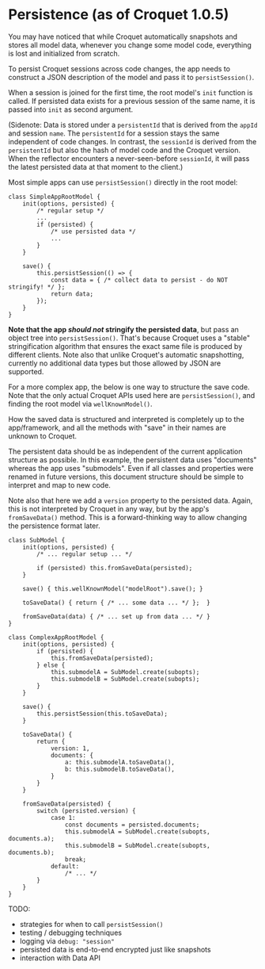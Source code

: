 # Persistence (as of Croquet 1.0.5)

You may have noticed that while Croquet automatically snapshots and stores all model data,
whenever you change some model code, everything is lost and initialized from scratch.

To persist Croquet sessions across code changes, the app needs to
construct a JSON description of the model and pass it to
`persistSession()`.

When a session is joined for the first time, the root model's `init` function is
called. If persisted data exists for a previous session of the same name,
it is passed into `init` as second argument.

(Sidenote: Data is stored under a `persistentId` that is derived from the `appId` and
session `name`. The `persistentId` for
a session stays the same independent of code changes. In contrast,
the `sessionId` is derived from the `persistentId` but also the hash of model
code and the Croquet version. When the reflector encounters a never-seen-before
`sessionId`, it will pass the latest persisted data at that moment to the client.)

Most simple apps can use `persistSession()` directly in the root model:

    class SimpleAppRootModel {
        init(options, persisted) {
            /* regular setup */
    ​        ...
            if (persisted) {
                /* use persisted data */
                ...
            }
        }
    ​
        save() {
            this.persistSession(() => {
                const data = { /* collect data to persist - do NOT stringify! */ };
                return data;
            });
        }
    }

**Note that the app *should not* stringify the persisted data**, but pass an object
tree into `persistSession()`. That's because Croquet uses a "stable" stringification
algorithm that ensures the exact same file is produced by different clients. Note also
that unlike Croquet's automatic snapshotting, currently no additional data types but
those allowed by JSON are supported.

For a more complex app, the below is one way to structure the save code.
Note that the only actual Croquet APIs used here are `persistSession()`,
and finding the root model via `wellKnownModel()`.

How the saved data is structured and interpreted is completely up to the
app/framework, and all the methods with "save" in their names are unknown
to Croquet.

The persistent data should be as independent of the current
application structure as possible. In this example, the
persistent data uses "documents" whereas the app uses "submodels". Even
if all classes and properties were renamed in future versions, this
document structure should be simple to interpret and map to new code.

Note also that here we add a `version` property to the persisted data.
Again, this is not interpreted by Croquet in any way, but by the app's
`fromSaveData()` method. This is a forward-thinking way to allow changing
the persistence format later.

    class SubModel {
        init(options, persisted) {
            /* ... regular setup ... */
    ​
            if (persisted) this.fromSaveData(persisted);
        }
    ​
        save() { this.wellKnownModel("modelRoot").save(); }
    ​
        toSaveData() { return { /* ... some data ... */ };  }
    ​
        fromSaveData(data) { /* ... set up from data ... */ }
    }
    ​
    class ComplexAppRootModel {
        init(options, persisted) {
            if (persisted) {
                this.fromSaveData(persisted);
            } else {
                this.submodelA = SubModel.create(subopts);
                this.submodelB = SubModel.create(subopts);
            }
        }
    ​
        save() {
            this.persistSession(this.toSaveData);
        }
    ​
        toSaveData() {
            return {
                version: 1,
                documents: {
                    a: this.submodelA.toSaveData(),
                    b: this.submodelB.toSaveData(),
                }
            }
        }
    ​
        fromSaveData(persisted) {
            switch (persisted.version) {
                case 1:
                    const documents = persisted.documents;
                    this.submodelA = SubModel.create(subopts, documents.a);
                    this.submodelB = SubModel.create(subopts, documents.b);
                    break;
                default:
                    /* ... */
            }
        }
    }

TODO:

* strategies for when to call `persistSession()`
* testing / debugging techniques
* logging via `debug: "session"`
* persisted data is end-to-end encrypted just like snapshots
* interaction with Data API